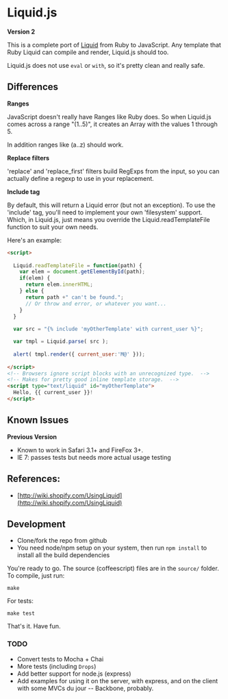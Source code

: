 # Liquid.js

**Version 2**

This is a complete port of [Liquid](http://www.liquidmarkup.org/) from Ruby to 
JavaScript. Any template that Ruby Liquid can compile and render, Liquid.js 
should too.

Liquid.js does not use `eval` or `with`, so it's pretty clean and really safe.

## Differences

**Ranges**

JavaScript doesn't really have Ranges like Ruby does. So when  Liquid.js comes 
across a range "(1..5)", it creates an Array with the  values 1 through 5.

In addition ranges like (a..z) should work.

**Replace filters**

'replace' and 'replace_first' filters build RegExps from the input, so you can
actually define a regexp to use in your replacement.

**Include tag**

By default, this will return a Liquid error (but not an exception). To use 
the 'include' tag, you'll need to implement your own 'filesystem' support. 
Which, in Liquid.js, just means you override the Liquid.readTemplateFile 
function to suit your own needs. 

Here's an example:

```html
<script>
  
  Liquid.readTemplateFile = function(path) {
    var elem = document.getElementById(path);
    if(elem) {
      return elem.innerHTML;
    } else {
      return path +" can't be found."; 
      // Or throw and error, or whatever you want...
    }
  }
  
  var src = "{% include 'myOtherTemplate' with current_user %}";

  var tmpl = Liquid.parse( src );
  
  alert( tmpl.render({ current_user:'M@' }));
  
</script>
<!-- Browsers ignore script blocks with an unrecognized type.  -->
<!-- Makes for pretty good inline template storage.  -->
<script type="text/liquid" id="myOtherTemplate">
  Hello, {{ current_user }}!
</script>
```

## Known Issues

**Previous Version**

- Known to work in Safari 3.1+ and FireFox 3+.
- IE 7: passes tests but needs more actual usage testing

## References:

- [http://wiki.shopify.com/UsingLiquid](http://wiki.shopify.com/UsingLiquid)

## Development

- Clone/fork the repo from github
- You need node/npm setup on your system, then run `npm install` to install 
  all the build dependencies

You're ready to go. The source (coffeescript) files are in the `source/` folder.
To compile, just run:

    make

For tests:

    make test

That's it. Have fun.

### TODO

- Convert tests to Mocha + Chai
- More tests (including `Drops`)
- Add better support for node.js (express)
- Add examples for using it on the server, with express, and on the client
  with some MVCs du jour -- Backbone, probably.
